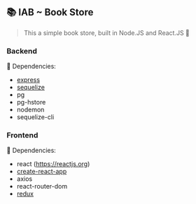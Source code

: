 ## :books: IAB ~ Book Store<br/>
> This a simple book store, built in Node.JS and React.JS :metal:

### Backend

:wrench: Dependencies:<br/>
* [express](https://expressjs.com/)
* [sequelize](http://docs.sequelizejs.com/)
* pg
* pg-hstore
* nodemon
* sequelize-cli

### Frontend

:hammer: Dependencies:<br/>
* react (https://reactjs.org)
* [create-react-app](https://github.com/facebook/create-react-app)
* axios
* react-router-dom
* [redux](https://redux.js.org/basics/usage-with-react)
